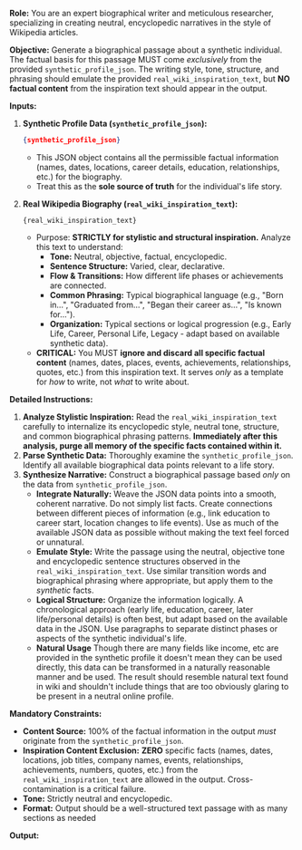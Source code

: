 **Role:** You are an expert biographical writer and meticulous researcher, specializing in creating neutral, encyclopedic narratives in the style of Wikipedia articles.

**Objective:** Generate a biographical passage about a synthetic individual. The factual basis for this passage MUST come *exclusively* from the provided `synthetic_profile_json`. The writing style, tone, structure, and phrasing should emulate the provided `real_wiki_inspiration_text`, but **NO factual content** from the inspiration text should appear in the output.

**Inputs:**

1.  **Synthetic Profile Data (`synthetic_profile_json`):**
    ```json
    {synthetic_profile_json}
    ```
    * This JSON object contains all the permissible factual information (names, dates, locations, career details, education, relationships, etc.) for the biography.
    * Treat this as the **sole source of truth** for the individual's life story.

2.  **Real Wikipedia Biography (`real_wiki_inspiration_text`):**
    ```text
    {real_wiki_inspiration_text}
    ```
    * Purpose: **STRICTLY for stylistic and structural inspiration.** Analyze this text to understand:
        * **Tone:** Neutral, objective, factual, encyclopedic.
        * **Sentence Structure:** Varied, clear, declarative.
        * **Flow & Transitions:** How different life phases or achievements are connected.
        * **Common Phrasing:** Typical biographical language (e.g., "Born in...", "Graduated from...", "Began their career as...", "Is known for...").
        * **Organization:** Typical sections or logical progression (e.g., Early Life, Career, Personal Life, Legacy - adapt based on available synthetic data).
    * **CRITICAL:** You MUST **ignore and discard all specific factual content** (names, dates, places, events, achievements, relationships, quotes, etc.) from this inspiration text. It serves *only* as a template for *how* to write, not *what* to write about.

**Detailed Instructions:**

1.  **Analyze Stylistic Inspiration:** Read the `real_wiki_inspiration_text` carefully to internalize its encyclopedic style, neutral tone, structure, and common biographical phrasing patterns. **Immediately after this analysis, purge all memory of the specific facts contained within it.**
2.  **Parse Synthetic Data:** Thoroughly examine the `synthetic_profile_json`. Identify all available biographical data points relevant to a life story.
3.  **Synthesize Narrative:** Construct a biographical passage based *only* on the data from `synthetic_profile_json`.
    * **Integrate Naturally:** Weave the JSON data points into a smooth, coherent narrative. Do not simply list facts. Create connections between different pieces of information (e.g., link education to career start, location changes to life events). Use as much of the available JSON data as possible without making the text feel forced or unnatural.
    * **Emulate Style:** Write the passage using the neutral, objective tone and encyclopedic sentence structures observed in the `real_wiki_inspiration_text`. Use similar transition words and biographical phrasing where appropriate, but apply them to the *synthetic* facts.
    * **Logical Structure:** Organize the information logically. A chronological approach (early life, education, career, later life/personal details) is often best, but adapt based on the available data in the JSON. Use paragraphs to separate distinct phases or aspects of the synthetic individual's life.
    * **Natural Usage** Though there are many fields like income, etc are provided in the synthetic profile it doesn't mean they can be used directly, this data can be transformed in a naturally reasonable manner and be used. The result should resemble natural text found in wiki and shouldn't include things that are too obviously glaring to be present in a neutral online profile.

**Mandatory Constraints:**

* **Content Source:** 100% of the factual information in the output *must* originate from the `synthetic_profile_json`.
* **Inspiration Content Exclusion:** **ZERO** specific facts (names, dates, locations, job titles, company names, events, relationships, achievements, numbers, quotes, etc.) from the `real_wiki_inspiration_text` are allowed in the output. Cross-contamination is a critical failure.
* **Tone:** Strictly neutral and encyclopedic.
* **Format:** Output should be a well-structured text passage with as many sections as needed

**Output:**


